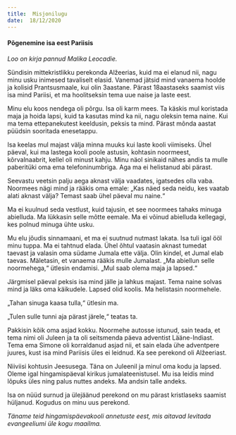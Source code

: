 ```yaml
---
title:  Misjonilugu  
date:  18/12/2020  
---
```


#### Põgenemine isa eest Pariisis

_Loo on kirja pannud Malika Leocadie._

Sündisin mittekristlikku perekonda Alžeerias, kuid ma ei elanud nii, nagu minu usku inimesed tavaliselt elasid. Vanemad jätsid mind vanaema hoolde ja kolisid Prantsusmaale, kui olin 3aastane. Pärast 18aastaseks saamist viis isa mind Pariisi, et ma hoolitseksin tema uue naise ja laste eest.

Minu elu koos nendega oli põrgu. Isa oli karm mees. Ta käskis mul koristada maja ja hoida lapsi, kuid ta kasutas mind ka nii, nagu oleksin tema naine. Kui ma tema ettepanekutest keeldusin, peksis ta mind. Pärast mõnda aastat püüdsin sooritada enesetappu.

Isa keelas mul majast välja minna muuks kui laste kooli viimiseks. Ühel päeval, kui ma lastega kooli poole astusin, kohtasin noormeest, kõrvalnaabrit, kellel oli minust kahju. Minu näol sinikaid nähes andis ta mulle paberitüki oma ema telefoninumbriga. Aga ma ei helistanud abi pärast.

Seevastu veetsin palju aega aknast välja vaadates, igatsedes olla vaba. Noormees nägi mind ja rääkis oma emale: „Kas näed seda neidu, kes vaatab alati aknast välja? Temast saab ühel päeval mu naine.“

Ma ei kuulnud seda vestlust, kuid tajusin, et see noormees tahaks minuga abielluda. Ma lükkasin selle mõtte eemale. Ma ei võinud abielluda kellegagi, kes polnud minuga ühte usku.

Mu elu jõudis sinnamaani, et ma ei suutnud nutmast lakata. Isa tuli igal ööl minu tuppa. Ma ei tahtnud elada. Ühel õhtul vaatasin aknast tumedat taevast ja valasin oma südame Jumala ette välja. Olin kindel, et Jumal elab taevas. Mäletasin, et vanaema rääkis mulle Jumalast. „Ma abiellun selle noormehega,“ ütlesin endamisi. „Mul saab olema maja ja lapsed.“

Järgmisel päeval peksis isa mind jälle ja lahkus majast. Tema naine solvas mind ja läks oma käikudele. Lapsed olid koolis. Ma helistasin noormehele.

„Tahan sinuga kaasa tulla,“ ütlesin ma.

„Tulen sulle tunni aja pärast järele,“ teatas ta.

Pakkisin kõik oma asjad kokku. Noormehe autosse istunud, sain teada, et tema nimi oli Juleen ja ta oli seitsmenda päeva adventist Lääne-Indiast. Tema ema Simone oli korraldanud asjad nii, et sain elada ühe adventpere juures, kust isa mind Pariisis üles ei leidnud. Ka see perekond oli Alžeeriast.

Niiviisi kohtusin Jeesusega. Täna on Juleenil ja minul oma kodu ja lapsed. Oleme igal hingamispäeval kirikus jumalateenistusel. Mu isa leidis mind lõpuks üles ning palus nuttes andeks. Ma andsin talle andeks.

Isa on nüüd surnud ja ülejäänud perekond on mu pärast kristlaseks saamist hüljanud. Kogudus on minu uus perekond.

_Täname teid hingamispäevakooli annetuste eest, mis aitavad levitada evangeeliumi üle kogu maailma._